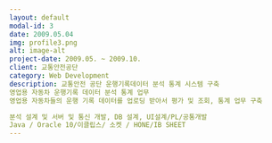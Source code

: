 ```yaml
---
layout: default
modal-id: 3
date: 2009.05.04
img: profile3.png
alt: image-alt
project-date: 2009.05. ~ 2009.10.
client: 교통안전공단
category: Web Development
description: 교통안전 공단 운행기록데이터 분석 통계 시스템 구축
영업용 자동차 운행기록 데이터 분석 통계 업무
영업용 자동차들의 운행 기록 데이터를 업로딩 받아서 평가 및 조회, 통계 업무 구축

분석 설계 및 서버 및 통신 개발, DB 설계, UI설계/PL/공통개발
Java / Oracle 10/이클립스/ 소켓 / HONE/IB SHEET
---
```

